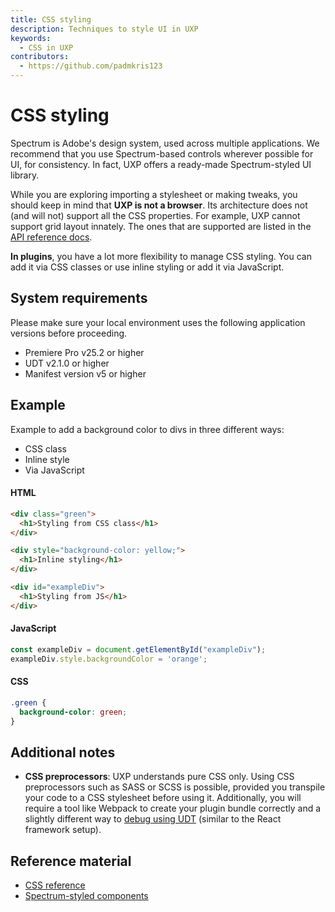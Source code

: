 ```yaml
---
title: CSS styling
description: Techniques to style UI in UXP
keywords:
  - CSS in UXP
contributors:
  - https://github.com/padmkris123
---
```


# CSS styling

Spectrum is Adobe's design system, used across multiple applications. We recommend that you use Spectrum-based controls wherever possible for UI, for consistency. In fact, UXP offers a ready-made Spectrum-styled UI library.

While you are exploring importing a stylesheet or making tweaks, you should keep in mind that **UXP is not a browser**. Its architecture does not (and will not) support all the CSS properties. For example, UXP cannot support grid layout innately. The ones that are supported are listed in the [API reference docs](./index.md#reference-material).

**In plugins**, you have a lot more flexibility to manage CSS styling. You can add it via CSS classes or use inline styling or add it via JavaScript.

## System requirements

Please make sure your local environment uses the following application versions before proceeding.

- Premiere Pro v25.2 or higher
- UDT v2.1.0 or higher
- Manifest version v5 or higher

## Example

Example to add a background color to divs in three different ways:

- CSS class
- Inline style
- Via JavaScript

<CodeBlock slots="heading, code" repeat="3" languages="HTML, JavaScript, CSS" />

#### HTML

```html
<div class="green">
  <h1>Styling from CSS class</h1>
</div>

<div style="background-color: yellow;">
  <h1>Inline styling</h1>
</div>

<div id="exampleDiv">
  <h1>Styling from JS</h1>
</div>
```

#### JavaScript

```js
const exampleDiv = document.getElementById("exampleDiv");
exampleDiv.style.backgroundColor = 'orange';
```

#### CSS

```css
.green {
  background-color: green;
}
```

## Additional notes

- **CSS preprocessors**: UXP understands pure CSS only. Using CSS preprocessors such as SASS or SCSS is possible, provided you transpile your code to a CSS stylesheet before using it. Additionally, you will require a tool like Webpack to create your plugin bundle correctly and a slightly different way to [debug using UDT](../../../plugins/tutorials/udt-deep-dive/plugin-workflows.md#working-with-bundlers) (similar to the React framework setup).

## Reference material

- [CSS reference](../../../uxp-api/reference-css/)
- [Spectrum-styled components](../../../uxp-api/reference-spectrum/)
  <!-- [Sample]() // TODO link to kitchen sink plugin -->
  <!-- [Webpack template]() // TODO link to webpack template -->
